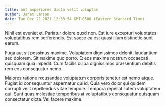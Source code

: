 ```yaml
---
title: aut asperiores dicta velit voluptas
author: Janet Larson
date: Tue Dec 21 2021 12:33:54 GMT-0500 (Eastern Standard Time)
---
```

Nihil est eveniet et. Pariatur dolore quod non. Est iure excepturi voluptates voluptatibus rem perferendis. Est saepe ea est quasi illum distinctio sunt earum.

 Fuga aut sit possimus maxime. Voluptatem dignissimos deleniti laudantium sed dolorem. Sit maxime quo porro. Et eos maxime nostrum occaecati quisquam quia impedit. Cum facilis culpa dignissimos praesentium debitis rem eos consequatur nemo.

 Maiores ratione recusandae voluptatum corporis tenetur est nemo atque. Fugiat id consequuntur aspernatur qui id. Quia vero dolor qui quidem corrupti velit repellendus vitae tempore. Tempora repellat autem voluptatem qui. Sunt quas molestiae temporibus at voluptatibus consequatur quisquam consectetur dicta. Vel facere maxime.